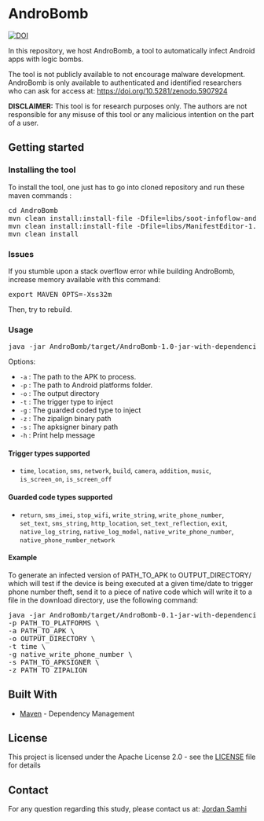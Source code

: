 # AndroBomb

[![DOI](https://zenodo.org/badge/DOI/10.5281/zenodo.5907924.svg)](https://doi.org/10.5281/zenodo.5907924)

In this repository, we host AndroBomb, a tool to automatically infect Android apps with logic bombs.

The tool is not publicly available to not encourage malware development.
AndroBomb is only available to authenticated and identified researchers who can ask for access at: https://doi.org/10.5281/zenodo.5907924

**DISCLAIMER:** This tool is for research purposes only. The authors are not responsible for any misuse of this tool or any malicious intention on the part of a user.

## Getting started

### Installing the tool

To install the tool, one just has to go into cloned repository and run these maven commands :

<pre>
cd AndroBomb
mvn clean install:install-file -Dfile=libs/soot-infoflow-android-2.9.0.jar -DgroupId=de.tud.sse -DartifactId=soot-infoflow-android -Dversion=2.9.0 -Dpackaging=jar
mvn clean install:install-file -Dfile=libs/ManifestEditor-1.0.2.jar -DgroupId=com.wind.meditor -DartifactId=manifesteditor -Dversion=1.0.2 -Dpackaging=jar
mvn clean install
</pre>

### Issues

If you stumble upon a stack overflow error while building AndroBomb, increase memory available with this command:

<pre>
export MAVEN_OPTS=-Xss32m
</pre>

Then, try to rebuild.

### Usage

<pre>
java -jar AndroBomb/target/AndroBomb-1.0-jar-with-dependencies.jar <i>options</i>
</pre>

Options:

* ```-a``` : The path to the APK to process.
* ```-p``` : The path to Android platforms folder.
* ```-o``` : The output directory
* ```-t``` : The trigger type to inject
* ```-g``` : The guarded coded type to inject
* ```-z``` : The zipalign binary path
* ```-s``` : The apksigner binary path
* ```-h``` : Print help message

#### Trigger types supported

* ```time```, ```location```, ```sms```, ```network```, ```build```, ```camera```, ```addition```, ```music```, ```is_screen_on```, ```is_screen_off```

#### Guarded code types supported

* ```return```, ```sms_imei```, ```stop_wifi```, ```write_string```, ```write_phone_number```, ```set_text```, ```sms_string```, ```http_location```, ```set_text_reflection```, ```exit```, ```native_log_string```, ```native_log_model```, ```native_write_phone_number```, ```native_phone_number_network```

#### Example

To generate an infected version of PATH_TO_APK to OUTPUT_DIRECTORY/ which will test if the device is being executed at a given time/date to trigger phone number theft, send it to a piece of native code which will write it to a file in the download directory, use the following command:

<pre>
java -jar AndroBomb/target/AndroBomb-0.1-jar-with-dependencies.jar \
-p PATH_TO_PLATFORMS \
-a PATH_TO_APK \
-o OUTPUT_DIRECTORY \
-t time \
-g native_write_phone_number \
-s PATH_TO_APKSIGNER \
-z PATH_TO_ZIPALIGN
</pre>

## Built With

* [Maven](https://maven.apache.org/) - Dependency Management

## License

This project is licensed under the Apache License 2.0 - see the [LICENSE](LICENSE) file for details

## Contact

For any question regarding this study, please contact us at:
[Jordan Samhi](mailto:jordan.samhi@uni.lu)
